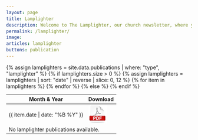 ```yaml
---
layout: page
title: Lamplighter
description: Welcome to The Lamplighter, our church newsletter, where you’ll find all the latest updates, stories, and news from our congregation. Here, you can access current and past editions, stay informed about upcoming events, and learn about the impact of our ministries. Explore and stay connected with our church family through The Lamplighter.
permalink: /lamplighter/
image: 
articles: lamplighter
buttons: publication
---
```


<table>
  <thead>
    <tr>
      <th>Month & Year</th>
      <th>Download</th>
    </tr>
  </thead>
  <tbody>
    {% assign lamplighters = site.data.publications | where: "type", "lamplighter" %}
    {% if lamplighters.size > 0 %}
      {% assign lamplighters = lamplighters | sort: "date" | reverse | slice: 0, 12 %}
      {% for item in lamplighters %}
        <tr>
          <td>{{ item.date | date: "%B %Y" }}</td>
          <td>
            <a href="https://files.uccdga.org/lamplighters/{{ item.date | date: '%Y-%m' }}_lamplighter.pdf" target="_blank">
              <img src="/images/pdf.png" alt="Download PDF" style="width: 50px; height: 50px;">
            </a>
          </td>
        </tr>
      {% endfor %}
    {% else %}
      <tr>
        <td colspan="2">No lamplighter publications available.</td>
      </tr>
    {% endif %}
  </tbody>
</table>
